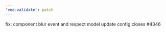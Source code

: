 ```yaml
---
'vee-validate': patch
---
```


fix: component blur event and respect model update config closes #4346
